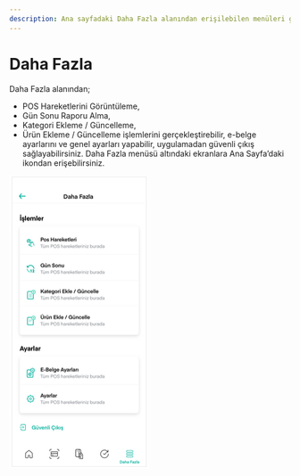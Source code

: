```yaml
---
description: Ana sayfadaki Daha Fazla alanından erişilebilen menüleri gösterir.
---
```


# Daha Fazla

Daha Fazla alanından;

* POS Hareketlerini Görüntüleme,
* Gün Sonu Raporu Alma,
* Kategori Ekleme / Güncelleme,
* Ürün Ekleme / Güncelleme işlemlerini gerçekleştirebilir, e-belge ayarlarını ve genel ayarları yapabilir, uygulamadan güvenli çıkış sağlayabilirsiniz. Daha Fazla menüsü altındaki ekranlara Ana Sayfa’daki ikondan erişebilirsiniz.

![](../.gitbook/assets/13%20%281%29.png)

